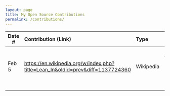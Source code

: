 ```yaml
---
layout: page
title: My Open Source Contributions
permalink: /contributions/
---
```


<!--
Type of the contribution should be "Wikipedia edit", "OpenStreet Map feature", "Documentation", "Course website", "Blog",
"Browser Add-on", etc.

The description should include a brief summary of what you did.

The link should bring us to a public page that shows your contribution. 

Replace the first row with your own contribution. 

-->





| Date #       | Contribution (Link)  | Type  | Description |
|---|:---|:---|:---|
| Feb 5   | https://en.wikipedia.org/w/index.php?title=Lean_In&oldid=prev&diff=1137724360   | Wikipedia    |   I cut down for clarity, added context for some critics.   |
|     |     |     |      |
|     |     |     |      |
